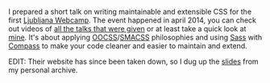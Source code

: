 I prepared a short talk on writing maintainable and extensible CSS for the first [Ljubljana Webcamp](//webcamp.si). The event happened in april 2014, you can check out videos of [all the talks that were given](//video.webcamp.si/) or at least take a quick look at [mine](//video.webcamp.si/wc2014_zgajner_writing_maintainable_extensible_css/). It's about applying [OOCSS](//github.com/stubbornella/oocss/wiki)/[SMACSS](//smacss.com/) philosophies and using [Sass](//sass-lang.com/) with [Compass](//compass-style.org/) to make your code cleaner and easier to maintain and extend.

EDIT: Their website has since been taken down, so I dug up the [slides](slides/Mato%20Žgajner%20-%20Writing%20maintainable%20and%20extensible%20CSS.pdf) from my personal archive.
